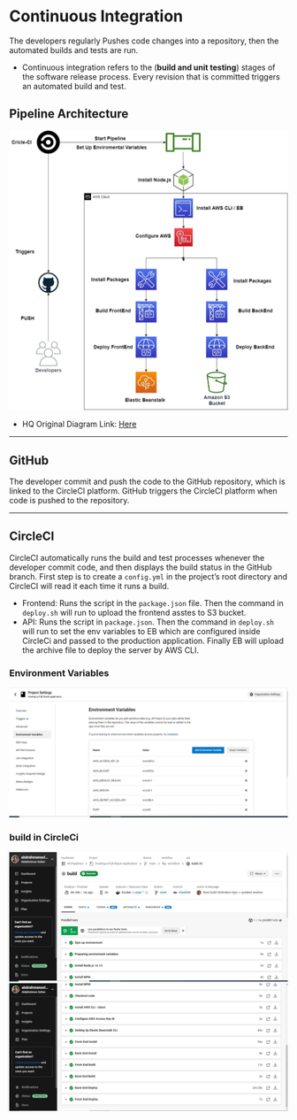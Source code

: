 # Continuous Integration

The developers regularly Pushes code changes into a repository, then the automated builds and tests are run.

- Continuous integration refers to the (**build and unit testing**) stages of the software release process. Every revision that is committed triggers an automated build and test.

## Pipeline Architecture

![pipeline](./Pipeline%20architecture.jpg)

- HQ Original Diagram Link: [Here](https://viewer.diagrams.net/?tags=%7B%7D&highlight=0000ff&edit=_blank&layers=1&nav=1&title=Pipeline%20architecture.drawio#R7V1td6O2Ev41%2BWgfQLz5o1%2B76dm2aXP39u4nH9koWA1GrsCOvb%2B%2BEiADQg7kxjh2ijdnA4MAoZnnmdFocO7AeL3%2FicLN6hfioeDO0Lz9HZjcGYahAYf94pJDKtGBq6USn2Ivk%2BWCR%2FwDZULRbIs9FJUaxoQEMd6UhUsShmgZl2SQUvJSbvZEgvJdN9BHFcHjEgZV6Z%2FYi1eZVLcH%2BYEvCPur7NaukT3xGorG2ZNEK%2BiRl4IITO%2FAmBISp1vr%2FRgFfPTEuKTnzU4cPXaMojBucsK36Y%2BHb8Phb%2Fd01sOR61tj5%2B%2Be7ljpdXYw2GaPPPzzkQnGAdl6Wc%2FjgxiODcFhnAypNWI%2F7I5j7c5iR8Z8r29YkkDed8oCvbrHr1EWyPtOWaDLl9el%2B%2BtyBwuCyl7p8pp0f63QQfYDRmQbBzhE46PxaUy4itcB29TZ5ssKx%2BhxA5d8%2BF4YRJjsiYRxZue6IfazEeanMzvZ8O313ueY6sOXyOz7lGz5yT69Z5auPDpnm%2FMl19ocBqwvox2iMWaWPAywz0%2BJCb8CzPYC9MQbRaxzOPS%2FJnsTwDvgwWiFvKw3AVygYASXz%2FweoTcmAaGJKYCn5MOasA7FkI0CzR46sRFEpzuUmoqWtAkCuInw4viYFC23NMI79AeK0tHg0qpRZ3bOHwbtC6LMyH9CZI1iemBNBOmYGeAyyulZVobVlxzAjpU1WhWxC7KGMCMN%2F3jxHFdsI4OWGmbk%2BXvPP3yJfj%2BsFvvt%2FvuczH7uAbeCsgq0omcUL1fZOChxpsSaCm9KzFVxV2qWIEFxB1mokjlVoV5tJsBTFapkKqaQz9YVZ%2BvS2adxyoFXsGf2b8ZVyjAGPYxKx8yJww4Wjk0ws98YJ1AMCeVmNXrCQVA4h33M0YBDLKbkGamQU0KagOtXjrgHEuHs8gsSx2Rdi%2Bcl4qAr008d1cBokw7HE97zfqi5h6KIbOkSpczDgBupOGhJ1msYenM%2BzvOEAJ4S2lNAusYTNUY6MAZ9q4R1fdDXnSrY9SrWhezsUDcGCqjbCSEv2IbPN%2B7DKIbJpTJf%2B%2FX%2BjnvvGft%2FOhLN2f7xjApbsCGKy8quGIJsL2vsefx0rkH8A%2BZUXCYbjhe4jUnGynrFgkMSIsnchahgb26rqje1suLBoG%2Fbg%2FxjV4xAHygYH2jvt4ITj%2BScNAM%2BSiVl2n9viTjQS4d9yBro7mafH8wtQTKm4Rr%2BYHA0tEdwPEbFwdF2ydyK2qKOsrRDJwztXdSpMBXe3HFYAH3Krq6OFOV4Rj9FlIt0sBsFTS1CwzJK0LCV4Y%2BCEd2WGNHWFVDogp%2BbCX5mjjvVzLcFPxPNGjNP%2FG8JflAAI9a9%2BQLBxLU%2Ft4pw3R3UI9y9IMIFoF%2BLeabpELFWo%2BMgdYFOva5Ns6Rrx6zqWrdbCm3UdF7P5sjzkYAa5wfikxAG01w6SvziEf15m6%2BE4zrRxV8ojg%2FZIHM1nUa3WgOZ10nh%2B8rziKwipD6KX2mXqY4%2F26uKo4wMYrwr5w%2FPrgWVT5UQd554c4J2KCAbRKOTEWMDFJf8u9IhnQody37KMq2RbTZBKmvsOgN9YN%2BMq2Gd37LHgrw%2F823ER1wVfL4%2FQ2Yb0rS5Z4h0WIFVVPOlQVukUs1CV0yopMS6xGtFW4Gk7YrzeKM5yBp8QYuAUVjU93G82i7ewlDNFefImU0xC64L7a2W1HZ6knukgodvj18%2Bs6N%2FsxKBpESgwJ5zSYeuSljdskN3b9OhO%2F%2BOUdeNqxr2JgszGdXjdbJWXBw%2BtW%2BodSkN8kPJzYYiblAGEVl%2FJqs45ovhwyR%2FPFt6odHHbI76hJlpUJ6XZ1IPxpD94vKIN4qi3o4EPIqcGSYXYLoM0BIz9bj9Tei3Q322lSQxiuznuMccfoH%2FXLOvcGO59Pzo0%2Bo92ZhiNka98X3nzgo67RmOHE06LMA0qkptKwGvVmiDCdJ%2FKPb98sSm06cux5iKtZSLatK4cccoHF6tZxSFQlfiGUW%2FG6ftW1gpAjPXNk5O969uWt94pQiTeA6ZOR5Yj6L5Bm8QH7nzANiS618cV0nHOlCg2GmNj1WBlsTHjwwiPFP1IMaj4%2BVcrZXJv%2BNYfddtptb23GyDaodHvgCtfduwfbjmmAsXEf81DXeYsn6EMeT3%2BS%2BkmOuic8cltWuy2k2jb4OK2g33kmoHN54iEK621ieLwr3z%2BeTs1Aduc4WZkWZLYRew5MlO2tnsREmBx568I85STYEkJStdfNtuWOFBQR%2BGHiX8eSpJ%2F%2FHYNmevRBjnx6glisGF8mxVSg%2Bop7RtRc0N5j95GdqvxEP9vzrmLdXRGLJWjSrt6uZFp0KgXqkTtAkIf4wZZWMyDb1OqUV3aks8qygUvOhqumHWq3S0xYHXafRUXGyUNaqDQX9Q%2FJhVFauq%2F9sLluyPCJbYiNLD%2F%2Fj5zO9ku9%2BzyyU7k31p71Dce0AUs4dPXunQFHpDexwXrs32vovbsu38ynznUNiRr%2Fv%2FR3Cg6XoDOPsyT8MIzmQen3HJ8SNdMX3C1qI50IBXxnyRwN9SNtFOC9E7Wsm9vy55f1O3%2B1rxo%2FAcl6WV686LXgBv8roD0KQCxxMzpkbXci%2BM1wYVMF2RdEl2XUXSlslLM99UJD12dKDPKjz3WYukn9FhvoYh9BHP%2Bc0jRHf4xBtib5%2BCO0Cia1CdgttOlZ6F7Pxlsg2WT66Jr%2BsjrkHDiMs%2Buwd4n59sUN%2FUMev1Mmv37m2Dd28ZR6R5n3ZSXwoyvegLJmYDDN8UmYq0Yf30dXBVZCr63ZFpR6afmEwXSca1HS495pc%2FjEyvO3FQz52XyjDIpXBALJHW5BeGlMJDoVnGgSdvZNqu%2Bka5ltNLnjXjYDYofb5Ju6j1qcKJXYtP7d6P73zq5%2FapnniJdM6%2FvC9qybMea6A%2BzLOCG2dQ40KeVS5qa8uzOpWJ7CU8q9Ugl3%2BTdlH%2FSp15XZ61QQ6286ydZ%2B08q%2FSe3kDi5w%2F3rGJlvUnlW7nK%2FLXvPssrrODyuSuskr5sQDaCjy6VsxqUtIpSuU6hVYW6ogTpLZVyF61vtVUov%2BXASXwVXzFwev37Iq8kchId7yKnLnL6pJHTuRdNK0HTRy%2BaWqq3BW6aTc2m09Cz5zHepwhVLW5Hph2Zfi4yPeOiaYVLP3zR1FJ97eXJ9%2Bke2PQD%2Bt2rzOUJpSsp1TDr5x%2BXnWE2%2BD67TsmvKtkQye%2F8qyXNSymZ7eZ%2FTilN5ud%2FlQpM%2FwE%3D)

---

## GitHub

The developer commit and push the code to the GitHub repository, which is linked to the CircleCI platform. GitHub triggers the CircleCI platform when code is pushed to the repository.

---

## CircleCI

CircleCI automatically runs the build and test processes whenever the developer commit code, and then displays the build status in the GitHub branch.
First step is to create a `config.yml` in the project’s root directory and CircleCI will read it each time it runs a build.

- Frontend: Runs the script in the `package.json` file. Then the command in `deploy.sh` will run to upload the frontend asstes to S3 bucket.
- API: Runs the script in `package.json`. Then the command in `deploy.sh` will run to set the env variables to EB which are configured inside CircleCi and passed to the production application. Finally EB will upload the archive file to deploy the server by AWS CLI.

### Environment Variables

![env](../screenshots/env.PNG)

### build in CircleCi

![circleci](../screenshots/ci1.PNG)
![circleci](../screenshots/ci2.PNG)
